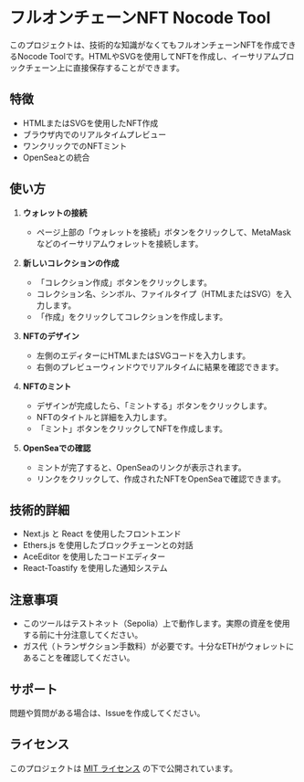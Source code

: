# フルオンチェーンNFT Nocode Tool

このプロジェクトは、技術的な知識がなくてもフルオンチェーンNFTを作成できるNocode Toolです。HTMLやSVGを使用してNFTを作成し、イーサリアムブロックチェーン上に直接保存することができます。

## 特徴

- HTMLまたはSVGを使用したNFT作成
- ブラウザ内でのリアルタイムプレビュー
- ワンクリックでのNFTミント
- OpenSeaとの統合

## 使い方

1. **ウォレットの接続**
   - ページ上部の「ウォレットを接続」ボタンをクリックして、MetaMaskなどのイーサリアムウォレットを接続します。

2. **新しいコレクションの作成**
   - 「コレクション作成」ボタンをクリックします。
   - コレクション名、シンボル、ファイルタイプ（HTMLまたはSVG）を入力します。
   - 「作成」をクリックしてコレクションを作成します。

3. **NFTのデザイン**
   - 左側のエディターにHTMLまたはSVGコードを入力します。
   - 右側のプレビューウィンドウでリアルタイムに結果を確認できます。

4. **NFTのミント**
   - デザインが完成したら、「ミントする」ボタンをクリックします。
   - NFTのタイトルと詳細を入力します。
   - 「ミント」ボタンをクリックしてNFTを作成します。

5. **OpenSeaでの確認**
   - ミントが完了すると、OpenSeaのリンクが表示されます。
   - リンクをクリックして、作成されたNFTをOpenSeaで確認できます。

## 技術的詳細

- Next.js と React を使用したフロントエンド
- Ethers.js を使用したブロックチェーンとの対話
- AceEditor を使用したコードエディター
- React-Toastify を使用した通知システム

## 注意事項

- このツールはテストネット（Sepolia）上で動作します。実際の資産を使用する前に十分注意してください。
- ガス代（トランザクション手数料）が必要です。十分なETHがウォレットにあることを確認してください。

## サポート

問題や質問がある場合は、Issueを作成してください。

## ライセンス

このプロジェクトは [MIT ライセンス](LICENSE) の下で公開されています。
